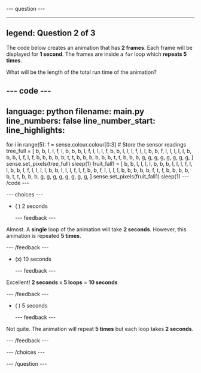 
--- question ---

---
legend: Question 2 of 3
---

The code below creates an animation that has **2 frames**. Each frame will be displayed for **1 second**. The frames are inside a `for` loop which **repeats 5 times**.

What will be the length of the total run time of the animation?

--- code ---
---
language: python
filename: main.py
line_numbers: false
line_number_start: 
line_highlights: 
---
for i in range(5):
  f = sense.colour.colour[0:3] # Store the sensor readings
  tree_full = [
   b, b, l, l, f, l, b, b,
   b, l, f, l, l, l, f, b,
   b, l, l, l, f, l, l, b,
   b, f, l, l, l, l, l, b,
   b, b, l, f, l, f, b, b,
   b, b, b, t, t, b, b, b,
   b, b, b, t, t, b, b, b,
   g, g, g, g, g, g, g, g,
  ]
  sense.set_pixels(tree_full)
  sleep(1)
  fruit_fall1 = [
   b, b, l, l, l, l, b, b,
   b, l, l, l, f, l, l, b,
   b, l, f, l, l, l, l, b,
   b, l, l, l, f, l, f, b,
   b, f, l, l, l, l, b, b,
   b, b, b, f, t, f, b, b,
   b, b, b, t, t, b, b, b,
   g, g, g, g, g, g, g, g,
  ]
  sense.set_pixels(fruit_fall1)
  sleep(1)
--- /code ---

--- choices ---

- ( ) 2 seconds

  --- feedback ---

Almost. A **single** loop of the animation will take **2 seconds**. However, this animation is repeated **5 times**. 

  --- /feedback ---

- (x) 10 seconds

  --- feedback ---

Excellent! **2 seconds** x **5 loops** = **10 seconds**

  --- /feedback ---

- ( ) 5 seconds

  --- feedback ---

Not quite. The animation will repeat **5 times** but each loop takes **2 seconds**. 

  --- /feedback ---

--- /choices ---

--- /question ---
